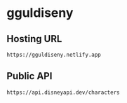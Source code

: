 # gguldiseny

## Hosting URL
```
https://gguldiseny.netlify.app
```

## Public API
```
https://api.disneyapi.dev/characters
```